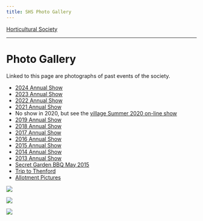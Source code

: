 ```yaml
---
title: SHS Photo Gallery
---
```




[Horticultural Society](/horticultural-society)

----

# Photo Gallery

Linked to this page are photographs of past events of the society. 

* [2024 Annual Show](2024AnnualShow)
* [2023 Annual Show](2023AnnualShow)
* [2022 Annual Show](2022AnnualShow)
* [2021 Annual Show](2021AnnualShow)
* No show in 2020, but see the [village Summer 2020 on-line show](/home/events/summer-2020/)
* [2019 Annual Show](2019AnnualShow)
* [2018 Annual Show](2018AnnualShow)
* [2017 Annual Show](2017AnnualShow)
* [2016 Annual Show](2016AnnualShow)
* [2015 Annual Show](2015AnnualShow)
* [2014 Annual Show](2014AnnualShow)
* [2013 Annual Show](2013AnnualShow)
* [Secret Garden BBQ May 2015](SecretGardenBBQMay2015)
* [Trip to Thenford](TriptoThenford)
* [Allotment Pictures](AllotmentPictures)

 

![](https://lh3.googleusercontent.com/pw/ACtC-3drpmUfJ9uqhVGxHDySwLTHckfjTYEePNix489MTgVSC1f9wDGCkxS_ItylGnn-SJMGjfJa6uz_ZGcYGQONNMI4CQZgTmlSscKxbmB1hvT8o8p-j8MI6RWB3P44OfxaSl1_5cK9gRsxdxO0lrzb5BOG=w969-h380-no?authuser=1)

![](https://lh3.googleusercontent.com/pw/ACtC-3fa4zh5CXxAO4adcN7E0Lc4ueWHm1yNcnGZ4ucevI-Vz-1ENBsovXyWRk28EH0666uxsggDfn05_Rpe7SMzWDHIWZnI_x6xuy_Ohq1MXunuSt88nrSq3mHFfBGP4RDdC4xyY7kOHVR2JYiahQDN9tJU=w1109-h371-no?authuser=1)

![](https://lh3.googleusercontent.com/pw/ACtC-3ekzwbpYJoV2i-6yf2kRLT9HcvkfgOWegfkmDkO517Duiq3l6AmMzaMueSM4DbhcgNUvkW_GQHSVIByytJUdonEEyn66ksn_4Ag4y23YeLKQLsJNvv7rm7Z9Cz8FSU8pxnY0J6_uVPsEvs1C7e3HPi6=w1090-h597-no?authuser=1)





